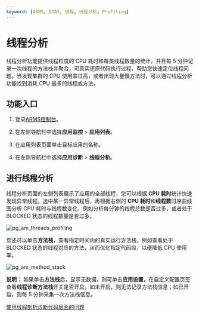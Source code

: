```yaml
---
keyword: [ARMS, EDAS, 线程, 线程分析, Profiling]
---
```


# 线程分析

线程分析功能提供线程粒度的 CPU 耗时和每类线程数量的统计，并且每 5 分钟记录一次线程的方法栈并聚合，可真实还原代码执行过程，帮助您快速定位线程问题。当发现集群的 CPU 使用率过高，或者出现大量慢方法时，可以通过线程分析功能找到消耗 CPU 最多的线程或方法。

## 功能入口

1.  登录[ARMS控制台](https://arms-ap-southeast-1.console.aliyun.com/#/home)。

2.  在左侧导航栏中选择**应用监控** \> **应用列表**。

3.  在应用列表页面单击目标应用的名称。

4.  在左侧导航栏中选择**应用诊断** \> **线程分析**。


## 进行线程分析

线程分析页面的左侧列表展示了应用的全部线程，您可以根据 **CPU 耗时**统计快速发现异常线程。选中某一异常线程后，再根据右侧的 **CPU 耗时**和**线程数**时序曲线图分析 CPU 耗时与线程数变化，例如分析每分钟的线程总数是否过多，或者处于 BLOCKED 状态的线程数量是否过多。

![pg_am_threads_profiling](https://static-aliyun-doc.oss-cn-hangzhou.aliyuncs.com/assets/img/zh-CN/3828158951/p82887.png)

您还可以单击**方法栈**，查看指定时间内的真实运行方法栈，例如查看处于 BLOCKED 状态的线程对应的方法，从而优化指定代码段，以便降低 CPU 使用率。

![pg_am_method_stack](https://static-aliyun-doc.oss-cn-hangzhou.aliyuncs.com/assets/img/zh-CN/3828158951/p84725.png)

**说明：** 如果单击**方法栈**后，显示无数据，则可单击**应用设置**，在自定义配置页签查看**线程诊断方法栈**开关是否开启。如未开启，则无法记录方法栈信息；如已开启，则每 5 分钟采集一次方法栈信息。

[使用线程剖析诊断代码层面的问题](/intl.zh-CN/应用监控/使用教程/使用线程剖析诊断代码层面的问题.md)

